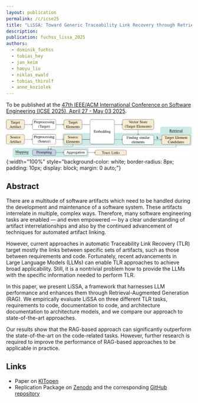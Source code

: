 ```yaml
---
layout: publication
permalink: /c/icse25
title: "LiSSA: Toward Generic Traceability Link Recovery through Retrieval-Augmented Generation"
description:
publication: fuchss_lissa_2025
authors:
  - dominik_fuchss
  - tobias_hey
  - jan_keim
  - haoyu_liu
  - niklas_ewald
  - tobias_thirolf
  - anne_koziolek
---
```


To be published at the [47th IEEE/ACM International Conference on Software Engineering (ICSE 2025), April 27 - May 03 2025](https://conf.researchr.org/home/icse-2025/).

![Approach Overview](/assets/img/icse25-approach.svg){:width="100%" style="background-color: white; border-radius: 8px; padding: 10px; display: block; margin: 0 auto;"}

## Abstract

There are a multitude of software artifacts which need to be handled during the development and maintenance of a software system. These artifacts interrelate in multiple, complex ways.
Therefore, many software engineering tasks are enabled — and even empowered — by a clear understanding of artifact interrelationships and also by the continued advancement of techniques for automated artifact linking.

However, current approaches in automatic Traceability Link Recovery (TLR) target mostly the links between specific sets of artifacts, such as those between requirements and code.
Fortunately, recent advancements in Large Language Models (LLMs) can enable TLR approaches to achieve broad applicability.
Still, it is a nontrivial problem how to provide the LLMs with the specific information needed to perform TLR.

In this paper, we present LiSSA, a framework that harnesses LLM performance and enhances them through Retrieval-Augmented Generation (RAG).
We empirically evaluate LiSSA on three different TLR tasks, requirements to code, documentation to code, and architecture documentation to architecture models, and we compare our approach to state-of-the-art approaches.

Our results show that the RAG-based approach can significantly outperform the state-of-the-art on the code-related tasks.
However, further research is required to improve the performance of RAG-based approaches to be applicable in practice.

## Links

- Paper on [KITopen](https://publikationen.bibliothek.kit.edu/1000179816)
- Replication Package on [Zenodo](https://doi.org/10.5281/zenodo.14714706) and the corresponding [GitHub repository](https://github.com/ArDoCo/ReplicationPackage-ICSE25_LiSSA-Toward-Generic-Traceability-Link-Recovery-through-RAG/tree/main)
